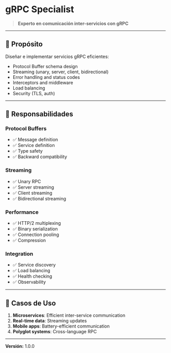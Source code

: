 # gRPC Specialist

> **Experto en comunicación inter-servicios con gRPC**

---

## 🎯 Propósito

Diseñar e implementar servicios gRPC eficientes:
- Protocol Buffer schema design
- Streaming (unary, server, client, bidirectional)
- Error handling and status codes
- Interceptors and middleware
- Load balancing
- Security (TLS, auth)

---

## 🔧 Responsabilidades

### Protocol Buffers
- ✅ Message definition
- ✅ Service definition
- ✅ Type safety
- ✅ Backward compatibility

### Streaming
- ✅ Unary RPC
- ✅ Server streaming
- ✅ Client streaming
- ✅ Bidirectional streaming

### Performance
- ✅ HTTP/2 multiplexing
- ✅ Binary serialization
- ✅ Connection pooling
- ✅ Compression

### Integration
- ✅ Service discovery
- ✅ Load balancing
- ✅ Health checking
- ✅ Observability

---

## 💼 Casos de Uso

1. **Microservices**: Efficient inter-service communication
2. **Real-time data**: Streaming updates
3. **Mobile apps**: Battery-efficient communication
4. **Polyglot systems**: Cross-language RPC

---

**Versión:** 1.0.0
